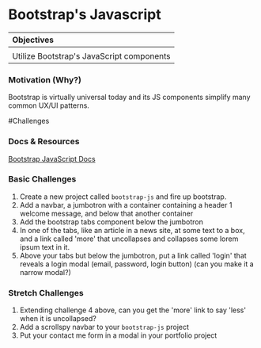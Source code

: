 # Bootstrap's Javascript

| Objectives |
| :--- |
|  |
| Utilize Bootstrap's JavaScript components |

### Motivation (Why?)

Bootstrap is virtually universal today and its JS components simplify many common UX/UI patterns.

#Challenges

### Docs & Resources

[Bootstrap JavaScript Docs](http://getbootstrap.com/javascript/)

### Basic Challenges

1. Create a new project called `bootstrap-js` and fire up bootstrap.
2. Add a navbar, a jumbotron with a container containing a header 1 welcome message, and below that another container
2. Add the bootstrap tabs component below the jumbotron
4. In one of the tabs, like an article in a news site, at some text to a box, and a link called 'more' that uncollapses and collapses some lorem ipsum text in it.
3. Above your tabs but below the jumbotron, put a link called 'login' that reveals a login modal (email, password, login button) (can you make it a narrow modal?)

### Stretch Challenges

1. Extending challenge 4 above, can you get the 'more' link to say 'less' when it is uncollapsed?
2. Add a scrollspy navbar to your `bootstrap-js` project
3. Put your contact me form in a modal in your portfolio project
